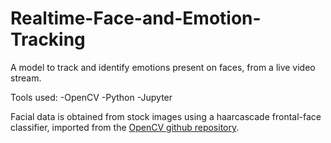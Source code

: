 # Realtime-Face-and-Emotion-Tracking
A model to track and identify emotions present on faces, from a live video stream.

Tools used:
-OpenCV
-Python
-Jupyter

Facial data is obtained from stock images using a haarcascade frontal-face classifier, imported from the <a href="https://github.com/opencv/opencv/tree/master/data/haarcascades">OpenCV github repository</a>. 
